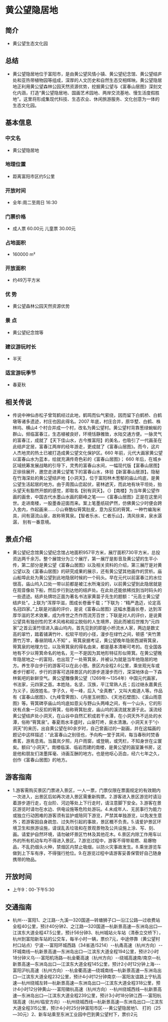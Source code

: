# 黄公望隐居地
## 简介
- 黄公望生态文化园
## 总结
- 黄公望隐居地位于富阳市，是由黄公望风情小镇、黄公望纪念馆、黄公望结庐处和亚热带植物园等组成，深厚的人文历史和自然生态交相辉映。黄公望隐居地正利用黄公望森林公园天然资源优势，挖掘黄公望与《富春山居图》深刻文化内涵，打造“黄公望隐居地、国画艺术园地、两岸交流基地、慢生活度假胜地”。这里将形成集现代科技、生态农业、休闲旅游服务、文化创意为一体的生态文化园。
## 基本信息
### 中文名
- 黄公望隐居地
### 地理位置
- 距离富阳市区约5公里
### 开放时间
- 全年:周二至周日 16:30
### 门票价格
- 成人票 60.00元 儿童票 30.00元
### 占地面积
- 160000 m²
### 开放面积
- 约49万平方米
### 优    势
- 黄公望森林公园天然资源优势
### 景    点
- 黄公望纪念馆等
### 建议游玩时长
- 半天
### 适宜游玩季节
- 春夏秋
## 相关传说
- 传说中神仙赤松子曾驾鹤经过此地，鹤鸣而仙气萦绕，因而留下白鹤桥、白鹤墩等诸多遗迹，村庄也因此得名。2007 年底，村庄合并，原华墅、白鹤、株林坞、横山4 个村合并成一个村，改名为黄公望村。黄公望村背靠葱绿蜿蜒的群山，频临富春江，生态植被良好，环境恬静雅致，水陆交通方便。一脉灵气的富春江，成就了【天下佳山水，古今推富阳】的美名，也吸引了一代画圣在此结庐定居，富春江两岸的经年游走，更成就了《富春山居图》。而今，这片人杰地灵的热土已被打造成黄公望文化保护区。660 年前，元代大画家黄公望以富春山水为蓝本，绘就充满传奇色彩的《富春山居图》； 660 年后，在城乡区域统筹发展战略的引导下，灵秀的富春山水间，一幅现代版【富春山居图】正徐徐展开，邀您走进黄公望笔下的富春山水，体验【新富春山居游】。隐秘在竹海深处的黄公望结庐地【小洞天】，位于富阳林木葱郁的庙山坞底，是黄公望生活起居的地方。由于周围山峦起伏，密林遮天，而此地有块平坦处，抬头望天有豁然开朗的感觉，即取名【别有洞天】。⊙【南楼】为当年黄公望作画的画舍，中国古代水墨山水画的巅峰之笔——《富春山居图》正是在这里问世。走进南楼，一股墨香迎面而来。案上笔墨纸砚俨然，仿佛黄公少时便会跨入舍内，作起画来……⊙山脊酷似筲箕肚皮，意为反扣的筲箕，一种竹编淘米具，间有潺流山泉，故称筲箕泉。【智者乐水、仁者乐山】，清风徐来，泉水潺潺， 别有一番意境。
## 景点介绍
- 黄公望纪念馆黄公望纪念馆占地面积957平方米，展厅面积730平方米，总投资达两千余万。整个展馆分为三个展厅，第一展厅是影音及黄公望的生平小传，第二部分是黄公望《富春山居图》以及相关资料的介绍，第三展厅是对黄公望以及《富春山居图》的研究成果的展示，还有黄公望其他画作的赏析。庙山船埠此处为黄公望到此地隐居时候的一个码头。早在元代以前富春江的水位很高，庙山坞入口处一带以前都是被江水所淹没的，以前黄公望到此隐居就是在观音像处下船，然后步行到达他的结庐处。在此处还能依稀找到当时码头的一些遗迹。结庐处牌坊正面为著名书法家黄苗子先生的题额：“元高士黄公望结庐处”。上联为“浑厚华滋，图成长卷垂千载；”下联为：“精严逸迈，论定高名冠四家。”上联是对画的评价，是说《富春山居图》这幅水墨画长卷，达到浑厚华滋的艺术效果，成为传世之杰作而流芳百世；下联是对人的评价，是说黄公望具有独创性的艺术风格和超尘脱俗的人生境界，因此而被后世推为“元四家”之首云溪竹径进入庙山坞内，首先见到的即是小桥流水人家，两边是数丈高的翠竹，踏着铺满竹叶、松软平坦的小径，漫步在绿竹之间，顿感 “夹竹萧萧竹万竿，春昼阴晴人不知” 。筲箕泉据考证，黄公望晚年隐居西湖筲箕泉，筲箕泉的地理方位，以及筲箕泉的得名由来，都是基本清晰可考的。在全国各地有不少以筲箕命名的地名，无一不是因为其地形特征形似筲箕。在黄公望晚年隐居地之一的富阳，也出现了一处筲箕泉，并被认为就是当年他隐居的地方。养生亭台步行的游客可以在此小憩。景区内全程2.6公里，乘坐观光车或者步行都可，步行的游客可选择景区内的游步道漫步而行，深深地体会一下森林氧吧的新鲜空气。黄公望雕像黄公望（1269年～1354年）中国元代画家，书法家，元四家之首。本姓陆，名坚，汉族，平江常熟人氏；后过继永嘉黄氏为义子，因改姓名，字子久，号一峰，后入 “全真教”，又叫大痴道人等。作品有《富春山居图》、《九峰雪霁图》、《丹崖玉树图》、《天池石壁图》、《溪山雨意图》等。筲箕碑亭庙山坞坞底如意尖与野山头两峰之间，有一个山头，它的形状有点象一只反扣的筲箕，俗称筲箕肚皮，庙山坞的溪流就发源于此。溪流经黄公望结庐处小洞天，在山谷中自然汇积成若干水潭，在小洞天外不远处的水潭，俗称“筲箕泉”。春夏雨水丰盛时，山泉叮咚，泉水清澈。小洞天关于“小洞天”的来历，出自黄公望在80余岁时，自己曾画过的一副画，并在这幅画的题记中这样描述：“此富春山之别径也，予向构一堂于其间，每当春秋时焚香煮茗，游焉息焉。当晨岚夕照，月户雨窗，或登眺，或凭栏，不知身世在尘寰矣。额曰“小洞天”。南楼临溪、临岩而建的南楼，是黄公望的画室兼书房，这是他和朋友们泼墨挥毫、诗画互酬的地方。也是他呕心沥血，经六七年之久，创作《富春山居图》的地方。
## 游客指南
- 1.游客需购买景区门票进入景区，一人一票，门票仅限在票面规定的有效期内一次进入，出景区后如再次进入景区需重新购票。2.游客进入景区游览时请沿着游步道行走，在台阶、河边等处上下行走时，请注意脚下安全。3.游客在景区游览时请勿在水边、供电设施等危险处游玩。4.未成年人、无民事行为能力或独立行动困难的游客须有监护或陪同下游览，严禁其单独游览，以免发生意外；若游客因自身疏忽、过失所引起的事故，景区概不负责。5.请爱护景区环境卫生和旅游设施，请误乱丢垃圾和在景观景物及公共设施上涂、写、刻、画。请爱护自然环境，请勿破坏景区竹林及其他花木。6.景区内除工作用车以外的所有机动车均不得进入景区。7.游览过程中，游客不得带易燃、易爆物品，不乱扔烟头火种，禁烟区内禁止吸烟，以防火灾事故发生。8.乘坐游览车做到上下车有序，不得强行抢位。9.在游览过程中请游客妥善保管好自己随身携带的物品。
## 开放时间
- 上午9：00-下午5:30
## 交通指南
- 杭州---富阳1、之江路--九溪—320国道—转塘狮子口—沿江公路—过收费站全程40公里，预计40分钟2、之江路—320国道—杭新景高速—东洲岛出口—江滨东大道全程47.5公里，预计56分钟3、杭州城站火车站（清泰立交桥下），杭州到富阳新车站的公交车，每半小时一辆，票价7元，中途停靠（黄公望村村口站点）宁波---富阳环城西路（34省道/S214）--杭甬高速（杭州方向）--环城南线—杭新景高速—东洲岛出口—江滨东大道全程194公里，预计2小时18分钟义乌---富阳机场路—杭金衢高速（杭州方向）--绕城高速南/南京—杭新景高速—东洲岛出口—江滨东大道全程145公里，预计2小时12分钟上海---富阳沪杭高速（杭州方向）--杭金衢高速—绕城南线—杭新景高速—东洲岛出口—江滨东大道全程232公里，预计4小时12分钟南京---富阳友谊路上宁杭高速—杭州绕城左转—杭新景高速—东洲岛出口—江滨东大道全程318公里，预计4小时12分钟黄山---富阳徽杭高速（杭州方向）--杭州绕城西线—杭新景高速—东洲岛出口—江滨东大道全程239公里，预计3小时18分钟江西---富阳杭瑞高速（杭州/临安方向）--杭州绕城西线—杭新景高速—东洲岛出口—江滨东大道全程315公里，预计4小时25分钟富阳市区---黄公望隐居地1、 打的（25—30元）2、新车站乘至东洲工业园中巴到黄公望村下，票价2元